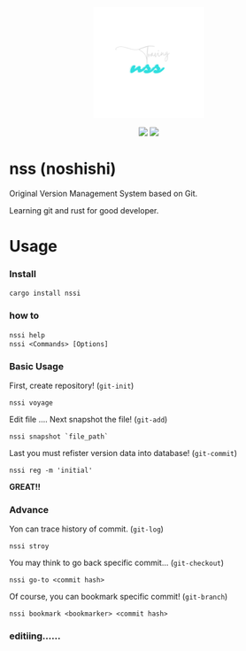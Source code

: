 
<p align="center">
<img src="https://github.com/nopeNoshishi/nss/blob/main/picture/logos.png" width="200">
</p>

<p align="center">
<img src="https://img.shields.io/github/actions/workflow/status/nopeNoshishi/nss/rust.yml?style=flat-square">
<img src="https://img.shields.io/badge/version-0.1.3-green?style=flat-square">
</p>

# nss (noshishi)
Original Version Management System based on Git.


Learning git and rust for good developer.

# Usage
### Install
```
cargo install nssi
```

### how to
```
nssi help
nssi <Commands> [Options]
```

### Basic Usage
First, create repository! (`git-init`)
```
nssi voyage
```

Edit file ....
Next snapshot the file! (`git-add`)
```
nssi snapshot `file_path`
```

Last you must refister version data into database! (`git-commit`)
```
nssi reg -m 'initial'
```

**GREAT!!**

### Advance
Yon can trace history of commit. (`git-log`)
```
nssi stroy
```

You may think to go back specific commit... (`git-checkout`)
```
nssi go-to <commit hash>
```

Of course, you can bookmark specific commit! (`git-branch`)
```
nssi bookmark <bookmarker> <commit hash>
```

### editiing......
